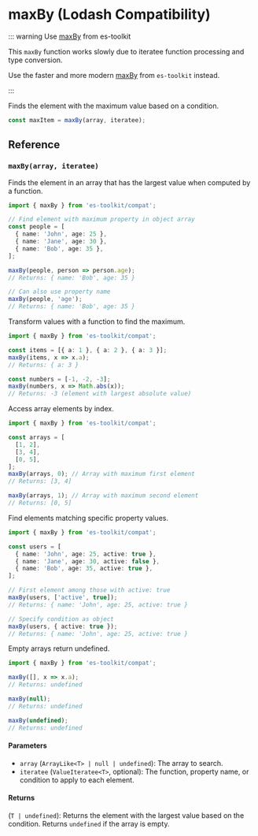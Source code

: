# maxBy (Lodash Compatibility)

::: warning Use [maxBy](../../array/maxBy.md) from es-toolkit

This `maxBy` function works slowly due to iteratee function processing and type conversion.

Use the faster and more modern [maxBy](../../array/maxBy.md) from `es-toolkit` instead.

:::

Finds the element with the maximum value based on a condition.

```typescript
const maxItem = maxBy(array, iteratee);
```

## Reference

### `maxBy(array, iteratee)`

Finds the element in an array that has the largest value when computed by a function.

```typescript
import { maxBy } from 'es-toolkit/compat';

// Find element with maximum property in object array
const people = [
  { name: 'John', age: 25 },
  { name: 'Jane', age: 30 },
  { name: 'Bob', age: 35 },
];

maxBy(people, person => person.age);
// Returns: { name: 'Bob', age: 35 }

// Can also use property name
maxBy(people, 'age');
// Returns: { name: 'Bob', age: 35 }
```

Transform values with a function to find the maximum.

```typescript
import { maxBy } from 'es-toolkit/compat';

const items = [{ a: 1 }, { a: 2 }, { a: 3 }];
maxBy(items, x => x.a);
// Returns: { a: 3 }

const numbers = [-1, -2, -3];
maxBy(numbers, x => Math.abs(x));
// Returns: -3 (element with largest absolute value)
```

Access array elements by index.

```typescript
import { maxBy } from 'es-toolkit/compat';

const arrays = [
  [1, 2],
  [3, 4],
  [0, 5],
];
maxBy(arrays, 0); // Array with maximum first element
// Returns: [3, 4]

maxBy(arrays, 1); // Array with maximum second element
// Returns: [0, 5]
```

Find elements matching specific property values.

```typescript
import { maxBy } from 'es-toolkit/compat';

const users = [
  { name: 'John', age: 25, active: true },
  { name: 'Jane', age: 30, active: false },
  { name: 'Bob', age: 35, active: true },
];

// First element among those with active: true
maxBy(users, ['active', true]);
// Returns: { name: 'John', age: 25, active: true }

// Specify condition as object
maxBy(users, { active: true });
// Returns: { name: 'John', age: 25, active: true }
```

Empty arrays return undefined.

```typescript
import { maxBy } from 'es-toolkit/compat';

maxBy([], x => x.a);
// Returns: undefined

maxBy(null);
// Returns: undefined

maxBy(undefined);
// Returns: undefined
```

#### Parameters

- `array` (`ArrayLike<T> | null | undefined`): The array to search.
- `iteratee` (`ValueIteratee<T>`, optional): The function, property name, or condition to apply to each element.

#### Returns

(`T | undefined`): Returns the element with the largest value based on the condition. Returns `undefined` if the array is empty.
